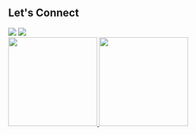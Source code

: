 ## Let's Connect
<div>
<a href = "mailto:herbe06@gmail.com"><img loading="lazy" src="https://img.shields.io/badge/Gmail-D14836?style=for-the-badge&logo=gmail&logoColor=white" target="_blank"></a>
<a href="https://www.linkedin.com/in/herbert-mariano/" target="_blank"><img loading="lazy" src="https://img.shields.io/badge/-LinkedIn-%230077B5?style=for-the-badge&logo=linkedin&logoColor=white" target="_blank"></a>   
</div>
<div>
<a href="https://github.com/HerbertMariano">
<img loading="lazy" height="180em" src="https://github-readme-stats.vercel.app/api/top-langs/?username=HerbertMariano&layout=compact&langs_count=7&theme=dracula"/>
<img loading="lazy" height="180em" src="https://github-readme-stats.vercel.app/api?username=HerbertMariano&show_icons=true&theme=dracula&include_all_commits=true&count_private=true"/>
</div>
